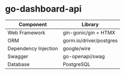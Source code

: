 # go-dashboard-api

Component | Library
--- | --- 
Web Framework|gin-gonic/gin + HTMX
ORM|gorm.io/driver/postgres
Dependency Injection|google/wire 
Swagger|go-openapi/swag
Database|PostgreSQL

